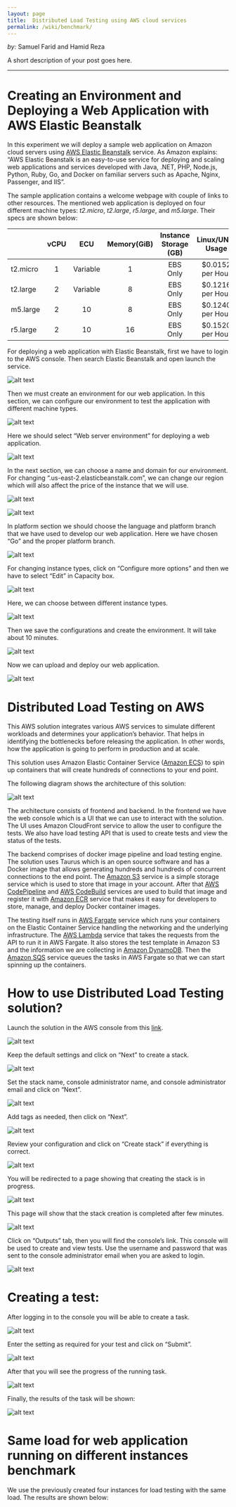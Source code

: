 ```yaml
---
layout: page
title:  Distributed Load Testing using AWS cloud services
permalink: /wiki/benchmark/
---
```


*by:* Samuel Farid and Hamid Reza


A short description of your post goes here.

---
# Creating an Environment and Deploying a Web Application with AWS Elastic Beanstalk

In this experiment we will deploy a sample web application on Amazon cloud servers using [AWS Elastic Beanstalk](https://aws.amazon.com/elasticbeanstalk/) service. As Amazon explains: “AWS Elastic Beanstalk is an easy-to-use service for deploying and scaling web applications and services developed with Java, .NET, PHP, Node.js, Python, Ruby, Go, and Docker on familiar servers such as Apache, Nginx, Passenger, and IIS”.

The sample application contains a welcome webpage with couple of links to other resources. The mentioned web application is deployed on four different machine types: <i>t2.micro</i>, <i>t2.large</i>, <i>r5.large</i>, and <i>m5.large</i>. Their specs are shown below:
 
|        |vCPU|ECU     |Memory(GiB)|Instance Storage (GB)|Linux/UNIX Usage|
|--------|:--:|:------:|:---------:|:-------------------:|:--------------:|
|t2.micro|	1 	|Variable|1         	|EBS Only	            |$0.0152 per Hour|
|t2.large|	2	 |Variable|8          |EBS Only	            |$0.1216 per Hour|
|m5.large|	2	 |10	     |8          |EBS Only	            |$0.1240 per Hour|
|r5.large|	2	 |10	     |16         |EBS Only	            |$0.1520 per Hour|


For deploying a web application with Elastic Beanstalk, first we have to login to the AWS console. Then search Elastic Beanstalk and open launch the service.


![alt text](1.PNG "Screenshot 1")


Then we must create an environment for our web application. In this section, we can configure our environment to test the application with different machine types.
 
 
![alt text](2.PNG "Screenshot 2")


Here we should select “Web server environment” for deploying a web application.
 
 
![alt text](3.PNG "Screenshot 3")


In the next section, we can choose a name and domain for our environment. For changing “.us-east-2.elasticbeanstalk.com”, we can change our region which will also affect the price of the instance that we will use.


![alt text](4.PNG "Screenshot 4")


![alt text](5.PNG "Screenshot 5")


In platform section we should choose the language and platform branch that we have used to develop our web application. Here we have chosen “Go” and the proper platform branch.
 
 
![alt text](6.PNG "Screenshot 6")


For changing instance types, click on “Configure more options” and then we have to select “Edit” in Capacity box.
 
 
![alt text](7.PNG "Screenshot 7")


Here, we can choose between different instance types.
 
 
![alt text](8.PNG "Screenshot 8")


Then we save the configurations and create the environment. It will take about 10 minutes.
 
 
![alt text](9.PNG "Screenshot 9")


Now we can upload and deploy our web application.
 
 
![alt text](10.PNG "Screenshot 10")



# Distributed Load Testing on AWS

This AWS solution integrates various AWS services to simulate different workloads and determines your application’s behavior. That helps in identifying the bottlenecks before releasing the application. In other words, how the application is going to perform in production and at scale.

This solution uses Amazon Elastic Container Service ([Amazon ECS](https://aws.amazon.com/ecs/)) to spin up containers that will create hundreds of connections to your end point.

The following diagram shows the architecture of this solution:


![alt text](https://d1.awsstatic.com/Solutions/Solutions%20Category%20Template%20Draft/Solution%20Architecture%20Diagrams/distributed-load-testing-on-aws-architecture.f4325edc7552df2a3977d67c491b330819e52e9f.png "AWS Distributed Load Testing architecture")


The architecture consists of frontend and backend. In the frontend we have the web console which is a UI that we can use to interact with the solution. The UI uses Amazon CloudFront service to allow the user to configure the tests. We also have load testing API that is used to create tests and view the status of the tests. 

The backend comprises of docker image pipeline and load testing engine. The solution uses Taurus which is an open source software and has a Docker image that allows generating hundreds and hundreds of concurrent connections to the end point. The [Amazon S3](https://aws.amazon.com/s3/) service is a simple storage service which is used to store that image in your account. After that [AWS CodePipeline](https://aws.amazon.com/codepipeline/) and [AWS CodeBuild](https://aws.amazon.com/codebuild/) services are used to build that image and register it with [Amazon ECR](https://aws.amazon.com/ecr/) service that makes it easy for developers to store, manage, and deploy Docker container images.

The testing itself runs in [AWS Fargate]( https://aws.amazon.com/fargate/) service which runs your containers on the Elastic Container Service handling the networking and the underlying infrastructure. The [AWS Lambda]( https://aws.amazon.com/lambda/) service that takes the requests from the API to  run it in AWS Fargate. It also stores the test template in Amazon S3 and the information we are collecting in [Amazon DynamoDB](https://aws.amazon.com/dynamodb/). Then the [Amazon SQS]( https://aws.amazon.com/sqs/) service queues the tasks in AWS Fargate so that we can start spinning up the containers.  


# How to use Distributed Load Testing solution?

Launch the solution in the AWS console from this [link](https://aws.amazon.com/solutions/distributed-load-testing-on-aws/).


![alt text](website.png "AWS Distributed Load Testing website")


Keep the default settings and click on “Next” to create a stack.


![alt text](step1.png "Create stack")


Set the stack name, console administrator name, and console administrator email and click on “Next”.


![alt text](step2.png "Stack details")


Add tags as needed, then click on “Next”.


![alt text](step3.png "Stack options")


Review your configuration and click on “Create stack” if everything is correct.


![alt text](step4.png "Stack review")


You will be redirected to a page showing that creating the stack is in progress.


![alt text](step5.png "Stack create in progress")


This page will show that the stack creation is completed after few minutes.


![alt text](step6.png "Stack create complete")


Click on “Outputs” tab, then you will find the console’s link. This console will be used to create and view tests. Use the username and password that was sent to the console administrator email when you are asked to login.


![alt text](step7.png "Outputs tab")


# Creating a test:

After logging in to the console you will be able to create a task.


![alt text](step9.png "Console interface")


Enter the setting as required for your test and click on “Submit”.


![alt text](step10.png "Create a load test")


After that you will see the progress of the running task.


![alt text](step11.png "Running task")


Finally, the results of the task will be shown:


![alt text](step13.png "Running task")


# Same load for web application running on different instances benchmark
We use the previously created four instances for load testing with the same load. The results are shown below:

